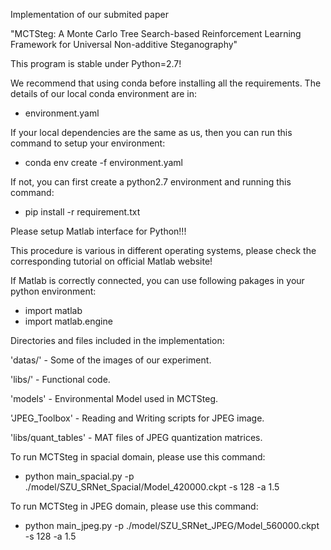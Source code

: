 Implementation of our submited paper

"MCTSteg: A Monte Carlo Tree Search-based Reinforcement Learning Framework for 
Universal Non-additive Steganography"

This program is stable under Python=2.7!

We recommend that using conda before installing all the requirements. The details of our local conda environment are in:

- environment.yaml

If your local dependencies are the same as us, then you can run this command to setup your environment:

- conda env create -f environment.yaml

If not, you can first create a python2.7 environment and running this command:

- pip install -r requirement.txt

Please setup Matlab interface for Python!!!

This procedure is various in different operating systems, please check the corresponding tutorial on official Matlab website!

If Matlab is correctly connected, you can use following pakages in your python environment:

- import matlab
- import matlab.engine


Directories and files included in the implementation:

'datas/' - Some of the images of our experiment.

'libs/' - Functional code.

'models' - Environmental Model used in MCTSteg.

'JPEG_Toolbox' - Reading and Writing scripts for JPEG image.

'libs/quant_tables' - MAT files of JPEG quantization matrices.


To run MCTSteg in spacial domain, please use this command:

- python main_spacial.py -p ./model/SZU_SRNet_Spacial/Model_420000.ckpt -s 128 -a 1.5

To run MCTSteg in JPEG domain, please use this command:

- python main_jpeg.py -p ./model/SZU_SRNet_JPEG/Model_560000.ckpt -s 128 -a 1.5
